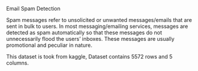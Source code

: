 Email Spam Detection

Spam messages refer to unsolicited or unwanted messages/emails that are sent in bulk to users. In most messaging/emailing services, messages are detected as spam automatically so that these messages do not unnecessarily flood the users’ inboxes. These messages are usually promotional and peculiar in nature.

This dataset is took from kaggle, Dataset contains 5572 rows and 5 columns.


